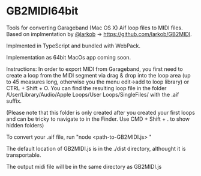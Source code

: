 # GB2MIDI64bit

Tools for converting Garageband (Mac OS X) Aif loop files to MIDI files. Based on implmentation by [@larkob](https://github.com/larkob) -> https://github.com/larkob/GB2MIDI.

Implmented in TypeScript and bundled with WebPack.

Implementation as 64bit MacOs app coming soon.

Instructions:
In order to export MIDI from Garageband, you first need to create a loop from the MIDI segment via drag & drop into the loop area (up to 45 measures long, otherwise you the menu edit->add to loop library) or CTRL + Shift + O. You can find the resulting loop file in the folder /User/Library/Audio/Apple Loops/User Loops/SingleFiles/ with the .aif suffix.

(Please note that this folder is only created after you created your first loops and can be tricky to navigate to in the Finder. Use CMD + Shift + . to show hidden folders)

To convert your .aif file, run "node <path-to-GB2MIDI.js> <path-to-aif-file>"

The default location of GB2MIDI.js is in the ./dist directory, althought it is transportable.

The output midi file will be in the same directory as GB2MIDI.js
